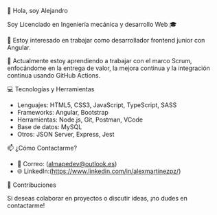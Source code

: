 👋 Hola, soy Alejandro

Soy Licenciado en Ingeniería mecánica y desarrollo Web 🎓

👀 Estoy interesado en trabajar como desarrollador frontend junior con Angular.

🌱 Actualmente estoy aprendiendo a trabajar con el marco Scrum, enfocándome en la entrega de valor, la mejora continua y la integración continua usando GitHub Actions.

💻 Tecnologías y Herramientas
- Lenguajes: HTML5, CSS3, JavaScript, TypeScript, SASS
- Frameworks: Angular, Bootstrap
- Herramientas: Node.js, Git, Postman, VCode
- Base de datos: MySQL
- Otros: JSON Server, Express, Jest

📫 ¿Cómo Contactarme?

- 📧 Correo: (almapedev@outlook.es)
- 🌐 LinkedIn:(https://www.linkedin.com/in/alexmartínezpz/)

🤝 Contribuciones

Si deseas colaborar en proyectos o discutir ideas, ¡no dudes en contactarme!
